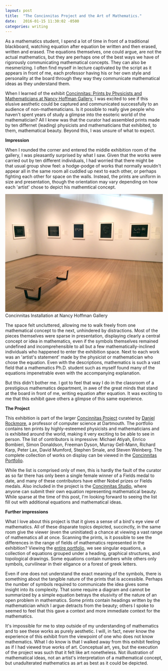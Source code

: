 ```yaml
---
layout: post
title:  "The Concinnitas Project and the Art of Mathematics."
date:   2016-01-15 11:30:02 -0500
categories: writing
---
```


As a mathematics student, I spend a lot of time in front of a traditional blackboard, watching equation after equation be written and then erased, written and erased. The equations themselves, one could argue, are not the actual mathematics, but they are perhaps one of the best ways we have of rigorously communicating mathematical concepts. They can also be mesmerizing. I often find myself in lecture captivated by the script as it appears in front of me, each professor having his or her own style and personality at the board through they way they communicate mathematical ideas as they understand them.

When I learned of the exhibit [Concinnitas: Prints by Physicists and Mathematicians at Nancy Hoffman Gallery](http://www.nancyhoffmangallery.com/artist/display/61/Concinnitas_Project), I was excited to see if this elusive aesthetic could be captured and communicated successfully to an audience of non-mathematicians. Is it possible to really give people who haven't spent years of study a glimpse into the esoteric world of the mathematician? All I knew was that the curator had assembled prints made by ten differnet (leading) physicists and mathematicians that exhibited, to them, mathematical beauty. Beyond this, I was unsure of what to expect.

**Impression**

When I rounded the corner and entered the middle exhibition room of the gallery, I was pleasantly surprised by what I saw. Given that the works were carried out by ten different individuals, I had worried that there might be that usual group show feel: a hodge-podge of works that normally wouldn't appear all in the same room all cuddled up next to each other, or perhaps fighting each other for space on the walls. Instead, the prints are uniform in size and presentation, though the orientation may vary depending on how each 'artist' chose to depict his mathemtical concept.

<img class="post-img" src="images/concinnitas-installation.jpg" alt="Concinnitas installation view"  />
<div class="post-img-caption">Concinnitas Installation at Nancy Hoffman Gallery</div>

The space felt uncluttered, allowing me to walk freely from one mathematical concept to the next, unhindered by distractions. Most of the pieces themselves were sparse in presentation, displaying clearly a central concept or idea in mathematics, even if the symbols themselves remained undefined and incomprehensible to all but a few mathematically-inclined individuals who happened to enter the exhibition space. Next to each work was an 'artist's statement' made by the physicist or mathematician who chose the equation. Even with the descriptions, mathematics is such a vast field that a mathematics Ph.D. student such as myself found many of the equations impenetrable even with the accompanying explanation.

But this didn't bother me. I got to feel that way I do in the classroom of a prestigious mathematics department, in awe of the great minds that stand at the board in front of me, writing equation after equation. It was exciting to me that this exhibit gave others a glimpse of this same experience.

**The Project**

This exhibition is part of the larger [Concinnitas Project](http://www.concinnitasproject.org/) curated by [Daniel Rockmore](http://www.cs.dartmouth.edu/~rockmore/), a professor of computer science at Dartmouth. The portfolio contains ten prints by highly-esteemed physicists and mathematicians and is exhibited around the world, making it very exciting to be able to see in person. The list of contributors is impressive: Michael Atiyah, Enrico Bombieri, Simon Donaldson, Freeman Dyson, Murray Gell-Mann, Richard Karp, Peter Lax, David Mumford, Stephen Smale, and Steven Weinberg. The complete collection of works on display can be viewed in the [Concinnitas Portfolio](http://www.concinnitasproject.org/portfolio/).

While the list is comprised only of men, this is hardly the fault of the curator as so far there has only been a single female winner of a Fields medal to date, and many of these contributors have either Nobel prizes or Fields medals. Also included in the project is the [Concinnitas Studio](http://www.concinnitasproject.org/studio/), where anyone can submit their own equation representing mathematical beauty. While sparse at the time of this post, I'm looking forward to seeing the list fill out with additional equations and mathematical ideas.

**Further impressions**

What I love about this project is that it gives a sense of a bird's eye view of mathematics. All of these disparate topics depicted, succinctly, in the same room give the viewer (even the uninitiated) a chance at viewing a vast range of mathematics all at once. Scanning the prints, is it possible to see the differences in the range of fields of mathematics represented in the exhibition? Viewing the [entire portfolio](http://www.concinnitasproject.org/portfolio/), we see singular equations, a collection of equations grouped under a heading, graphical structures, and topological drawings. Some equations contain numbers while others only symbols, curvilinear in their eligance or a forest of greek letters. 

Even if one does not understand the exact meaning of the symbols, there is something about the tangible nature of the prints that is accessible. Perhaps the number of symbols required to communicate the idea gives some insight into its complexity. That some require a diagram and cannot be summarized by a simple equation betrays the elusivity of the nature of an open problem in mathematics. Some prints contain headings written by the mathematician which I argue detracts from the beauty; others I spoke to seemed to feel that this gave a context and more immediate context for the mathematics. 

It's impossible for me to step outside of my understanding of mathematics and to see these works as purely aesthetic. I will, in fact, never know the experience of this exhibit from the viewpoint of one who does not know mathematics. What I do know is that I walked away from this exhibit feeling as if I had viewed true works of art. Conceptual art, yes, but the execution of the project was such that it felt like art nonetheless. Not illustration of mathematical ideas, not an artist's interpretation of a mathematical concept, but unadulterated mathematics as art as best as it could be depicted.





